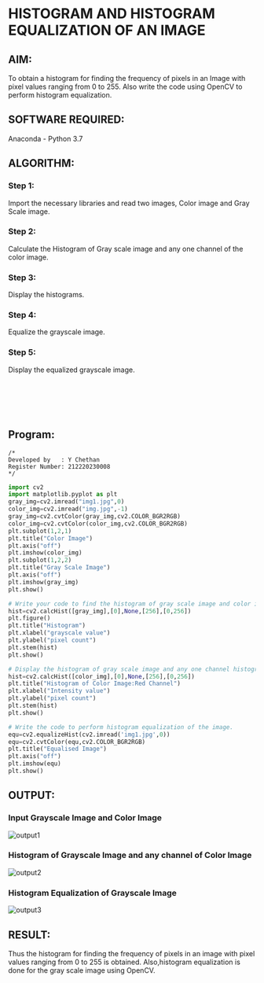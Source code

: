 # HISTOGRAM AND HISTOGRAM EQUALIZATION OF AN IMAGE
## AIM:
To obtain a histogram for finding the frequency of pixels in an Image with pixel values ranging from 0 to 255. Also write the code using OpenCV to perform histogram equalization.

## SOFTWARE REQUIRED:
Anaconda - Python 3.7

## ALGORITHM:
### Step 1:
Import the necessary libraries and read two images, Color image and Gray Scale image.
### Step 2:
Calculate the Histogram of Gray scale image and any one channel of the color image.
### Step 3:
Display the histograms.
### Step 4:
Equalize the grayscale image.
### Step 5:
Display the equalized grayscale image.

<br><br><br><br>
## Program:
```
/*
Developed by   : Y Chethan
Register Number: 212220230008
*/
```
```python
import cv2
import matplotlib.pyplot as plt
gray_img=cv2.imread("img1.jpg",0)
color_img=cv2.imread("img.jpg",-1)
gray_img=cv2.cvtColor(gray_img,cv2.COLOR_BGR2RGB)
color_img=cv2.cvtColor(color_img,cv2.COLOR_BGR2RGB)
plt.subplot(1,2,1)
plt.title("Color Image")
plt.axis("off")
plt.imshow(color_img)
plt.subplot(1,2,2)
plt.title("Gray Scale Image")
plt.axis("off")
plt.imshow(gray_img)
plt.show()

# Write your code to find the histogram of gray scale image and color image channels.
hist=cv2.calcHist([gray_img],[0],None,[256],[0,256])
plt.figure()
plt.title("Histogram")
plt.xlabel("grayscale value")
plt.ylabel("pixel count")
plt.stem(hist)
plt.show()

# Display the histogram of gray scale image and any one channel histogram from color image
hist=cv2.calcHist([color_img],[0],None,[256],[0,256])
plt.title("Histogram of Color Image:Red Channel")
plt.xlabel("Intensity value")
plt.ylabel("pixel count")
plt.stem(hist)
plt.show()

# Write the code to perform histogram equalization of the image. 
equ=cv2.equalizeHist(cv2.imread('img1.jpg',0))
equ=cv2.cvtColor(equ,cv2.COLOR_BGR2RGB)
plt.title("Equalised Image")
plt.axis("off")
plt.imshow(equ)
plt.show()
```
## OUTPUT:
### Input Grayscale Image and Color Image
![output1](https://user-images.githubusercontent.com/75234991/164647799-e2175ac2-186d-44fb-8718-3cff54e56648.jpg)

### Histogram of Grayscale Image and any channel of Color Image
![output2](https://user-images.githubusercontent.com/75234991/164647826-b4940043-2ff5-49eb-a144-c57298206971.jpg)

### Histogram Equalization of Grayscale Image
![output3](https://user-images.githubusercontent.com/75234991/164647852-9c38eb00-d8fe-43a4-8fbb-ef20f0cfb927.jpg)

## RESULT:

Thus the histogram for finding the frequency of pixels in an image with pixel values ranging from 0 to 255 is obtained. Also,histogram equalization is done for the gray scale image using OpenCV.
